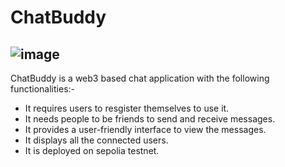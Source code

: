 # ChatBuddy
![image](https://github.com/Google-Ka-Dinosaur/ChatBuddy/assets/98577878/7efe2f0b-b9be-4424-9936-e7ac170fa1ef)
---
ChatBuddy is a web3 based chat application with the following functionalities:-
- It requires users to resgister themselves to use it.
- It needs people to be friends to send and receive messages.
- It provides a user-friendly interface to view the messages.
- It displays all the connected users.
- It is deployed on sepolia testnet.

